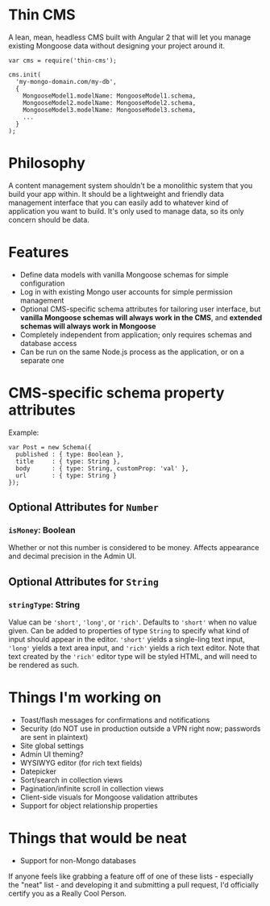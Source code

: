 # Thin CMS
A lean, mean, headless CMS built with Angular 2 that will let you manage existing Mongoose data without designing your project around it.

```
var cms = require('thin-cms');

cms.init(
  'my-mongo-domain.com/my-db',
  {
    MongooseModel1.modelName: MongooseModel1.schema,
    MongooseModel2.modelName: MongooseModel2.schema,
    MongooseModel3.modelName: MongooseModel3.schema,
    ...
  }
);
```

# Philosophy
A content management system shouldn't be a monolithic system that you build your app 
within. It should be a lightweight and friendly data management interface that you can easily add to whatever 
kind of application you want to build. It's only used to manage data, so its only concern should be data.

# Features
- Define data models with vanilla Mongoose schemas for simple configuration
- Log in with existing Mongo user accounts for simple permission management
- Optional CMS-specific schema attributes for tailoring user interface, but **vanilla 
Mongoose schemas will always work in the CMS**, and **extended schemas will 
always work in Mongoose**
- Completely independent from application; only requires schemas and database access
- Can be run on the same Node.js process as the application, or on a separate one

# CMS-specific schema property attributes
Example:
```
var Post = new Schema({
  published : { type: Boolean },
  title     : { type: String },
  body      : { type: String, customProp: 'val' },
  url       : { type: String }
});
```

## Optional Attributes for `Number`
### `isMoney`: Boolean
Whether or not this number is considered to be money. Affects appearance
and decimal precision in the Admin UI.

## Optional Attributes for `String`
### `stringType`: String
Value can be `'short'`, `'long'`, or `'rich'`. Defaults to `'short'` when 
no value given. Can be added to properties of type `String` to specify what kind of input 
should appear in the editor. `'short'` yields a single-ling text input, `'long'` yields a 
text area input, and `'rich'` yields a rich text editor. Note that text created by the 
`'rich'` editor type will be styled HTML, and will need to be rendered as such.

# Things I'm working on
- Toast/flash messages for confirmations and notifications
- Security (do NOT use in production outside a VPN right now; passwords are sent in plaintext)
- Site global settings
- Admin UI theming?
- WYSIWYG editor (for rich text fields)
- Datepicker
- Sort/search in collection views
- Pagination/infinite scroll in collection views
- Client-side visuals for Mongoose validation attributes
- Support for object relationship properties

# Things that would be neat
- Support for non-Mongo databases

If anyone feels like grabbing a feature off of one of these lists - especially the "neat" list - and developing it and submitting a pull request, I'd officially certify you as a Really Cool Person.
